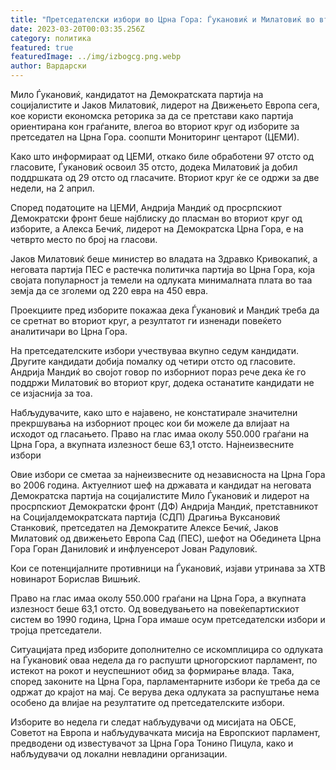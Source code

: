 ```yaml
---
title: "Претседателски избори во Црна Гора: Ѓукановиќ и Милатовиќ во втор круг"
date: 2023-03-20T00:03:35.256Z
category: политика
featured: true
featuredImage: ../img/izbogcg.png.webp
author: Вардарски
---
```


Мило Ѓукановиќ, кандидатот на Демократската партија на социјалистите и Јаков Милатовиќ, лидерот на Движењето Европа сега, кое користи економска реторика за да се претстави како партија ориентирана кон граѓаните, влегоа во вториот круг од изборите за претседател на Црна Гора. соопшти Мониторинг центарот (ЦЕМИ).

Како што информираат од ЦЕМИ, откако биле обработени 97 отсто од гласовите, Ѓукановиќ освоил 35 отсто, додека Милатовиќ ја добил поддршката од 29 отсто од гласачите. Вториот круг ќе се одржи за две недели, на 2 април.

Според податоците на ЦЕМИ, Андрија Мандиќ од просрпскиот Демократски фронт беше најблиску до пласман во вториот круг од изборите, а Алекса Бечиќ, лидерот на Демократска Црна Гора, е на четврто место по број на гласови.

Јаков Милатовиќ беше министер во владата на Здравко Кривокапиќ, а неговата партија ПЕС е растечка политичка партија во Црна Гора, која својата популарност ја темели на одлуката минималната плата во таа земја да се зголеми од 220 евра на 450 евра.

Проекциите пред изборите покажаа дека Ѓукановиќ и Мандиќ треба да се сретнат во вториот круг, а резултатот ги изненади повеќето аналитичари во Црна Гора.

На претседателските избори учествуваа вкупно седум кандидати. Другите кандидати добија помалку од четири отсто од гласовите. Андрија Мандиќ во својот говор по изборниот пораз рече дека ќе го поддржи Милатовиќ во вториот круг, додека останатите кандидати не се изјаснија за тоа.

Набљудувачите, како што е најавено, не констатирале значителни прекршувања на изборниот процес кои би можеле да влијаат на исходот од гласањето. Право на глас имаа околу 550.000 граѓани на Црна Гора, а вкупната излезност беше 63,1 отсто.
Најнеизвесните избори

Овие избори се сметаа за најнеизвесните од независноста на Црна Гора во 2006 година. Актуелниот шеф на државата и кандидат на неговата Демократска партија на социјалистите Мило Ѓукановиќ и лидерот на просрпскиот Демократски фронт (ДФ) Андрија Мандиќ, претставникот на Социјалдемократската партија (СДП) Драгиња Вуксановиќ Станковиќ, претседател на Демократите Алексе Бечиќ, Јаков Милатовиќ од движењето Европа Сад (ПЕС), шефот на Обединета Црна Гора Горан Даниловиќ и инфлуенсерот Јован Радуловиќ.

Кои се потенцијалните противници на Ѓукановиќ, изјави утринава за ХТВ новинарот Борислав Вишњиќ.

Право на глас имаа околу 550.000 граѓани на Црна Гора, а вкупната излезност беше 63,1 отсто. Од воведувањето на повеќепартискиот систем во 1990 година, Црна Гора имаше осум претседателски избори и тројца претседатели.

Ситуацијата пред изборите дополнително се искомплицира со одлуката на Ѓукановиќ оваа недела да го распушти црногорскиот парламент, по истекот на рокот и неуспешниот обид за формирање влада. Така, според законите на Црна Гора, парламентарните избори ќе треба да се одржат до крајот на мај. Се верува дека одлуката за распуштање нема особено да влијае на резултатите од претседателските избори.

Изборите во недела ги следат набљудувачи од мисијата на ОБСЕ, Советот на Европа и набљудувачката мисија на Европскиот парламент, предводени од известувачот за Црна Гора Тонино Пицула, како и набљудувачи од локални невладини организации.
